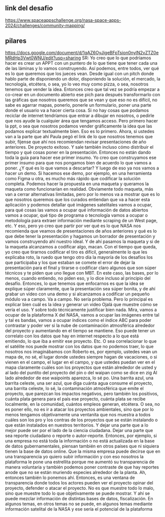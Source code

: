 #
## link del desafio
https://www.spaceappschallenge.org/nasa-space-apps-2024/challenges/community-mapping/ 


## pilares
https://docs.google.com/document/d/1qAZ6OyJigeBFpTsion0nylN2vZTZ0eMRdHp3Vwt0WNU/edit?usp=sharing
SR:
Yo creo que lo que podríamos hacer es crear un APPT con un puntero de lo que tiene que tener cada una de las láminas y lo vamos construyendo. Así podemos, entre todos, ver qué es lo que queremos que los jueces vean. Desde igual con un pitch donde hablo parte de disponiendo un dolor, disponiendo la solución, el mercado, la tecnología, etcétera, o sea, yo lo veo muy como pizza, o sea, nosotros tenemos que vender la idea. Entonces creo que tal vez se podría empezar a co-crear en un documento abierto ese pich para después transformarlo con las gráficas que nosotros queremos que se vean y que eso no es difícil, no sabe es agarrar mapas, ponerlo, ponerle un formulario, poner una parte donde el usuario va a hacer cierta cosa. Si no hay cosas que podamos reciclar de internet tendríamos que entrar a dibujar en nosotros, o pedirle que nos ayude la cualquier área que tengamos acceso. Pero primero hacer la ppt, o sea que nosotros podamos vender gráficamente la idea que las podamos explicar textualmente bien. Eso es lo primero. Ahora, si ustedes van a la parte que ahí Paula pegó el link de lo que nosotros tenemos que subir, fíjense que ahí nos recomiendan revisar presentaciones de año anteriores. De proyecto exitoso. Y sale también incluso cómo distribuir el tiempo y qué cosas poner en la presentación. Entonces no están dando toda la guía para hacer ese primer insumo. Yo creo que construyamos ese primer insumo para que nos pongamos bien de acuerdo lo que vamos a poner. ¿Y qué es lo que vamos a descartar? Y luego de eso ya nos vamos a hacer un demo. Si hacemos ese demo, por ejemplo, en una herramienta como Figma u otra, es mucho más rápido que codificar la solución completa. Podemos hacer la propuesta en una maqueta y queramos la maqueta como funcionarían en realidad. Obviamente todo maqueta, más van a cerrar alternativas limitadas, pero por lo menos va a mostrar que es lo que nosotros queremos que los curados entiendan que va a hacer esta aplicación y podemos detallar qué imágenes satelitales vamos a ocupar, para qué cosas las vamos a ocupar qué información de datos abiertos vamos a ocupar, qué tipo de programa o tecnología vamos a ocupar o metodología para extraer información mediante scraping de un West page, etc. Y eso, pero yo creo que partir por ver qué es lo que NASA nos recomienda que veamos de presentaciones de años anteriores y qué es lo que debe tener la presentación y hagamos un borrador de presentación y vamos construyendo ahí nuestro ideal. Y de ahí pasamos la maqueta y si de la maqueta alcanzamos a codificar algo, macan. Con el tiempo que queda, yo creo que tirarnos codificar el tiro es difícil, generalmente lo que les explicaba roto, la ruedo que tengo otro día la mayoría de los desafíos los que participaba y los que estaban se comete el error de dejar la presentación para el final y tirarse o codificar claro algunos que son súper técnicos y te piden que uno llegue con MBT. En este caso, las bases, por lo menos, cuando entiendo, no piden eso, y lo dice incluso al principio del desafío. Entonces, lo que tenemos que enfocarnos es que la idea se explique súper claramente, que la presentación sea súper bonita, y de ahí grabar un video con una demo y si alcanzamos a codificar un pequeño módulo va a campo. Va a campo. No sería problema. Pero lo principal es explicar bien cuál es la idea y generar un video Ojalá que muestre cómo se vería el uso. Y sobre todo técnicamente justificar bien nada. Mira, vamos a ocupar de la plataforma X del NASA, vamos a ocupar las imágenes entre tal y tal es bandas, vamos a ocupar índices como el índice ABC para poder contrastar y poder ver si la nube de contaminación atmosférica alrededor del proyecto y aumentando en el tiempo se mantiene. Eso puede tener un correlato con los datos que hay en internet respecto a lo que está emitiendo, lo que iba a emitir ese proyecto. Etc. O sea correlacionar lo que el satélite nos puede mostrar con los datos que no podemos traer, lo que nosotros nos imaginábamos con Roberto es, por ejemplo, ustedes vean un mapa de, no sé, el lugar donde ustedes siempre hagan de vacaciones, o si vienen en el campo, el lugar en el campo, y que ustedes puedan ver en el mapa claramente cuáles son los proyectos que están alrededor de usted y al lado del puntito del proyecto del pin o del waipan como se dice en zig Al lado alrededor de ese waipoints aparezca, lo sé po. Una barrita azul, una barrita celeste, una ser azul, que diga cuánta agua consume el proyecto, una barrita celeste, lo sé, la contaminación atmosférica que emite el proyecto, que parezcan los impactos negativos, pero también los positivos, cuánta plata genera para el país ese proyecto, cuánta plata se recibe localmente, en la comunidad, cuántos empleos generan, etcétera. O sea, no es poner ello, no es ir a atacar los proyectos ambientales, sino que por lo menos tengamos objetivamente una ventanita que nos muestra a todos cuáles son los pro y los contras de los proyectos que se están instalando o que están instalados en nuestros territorios. Y dejar una parte que a lo mejor puede ser por el lado de la ciencia ciudadana. Dejar una parte que sea reporte ciudadano o reporte o autor-reporte. Entonces, por ejemplo, si una empresa no está toda la información o no está actualizada en la base de datos gubernamentales, piensan también en otros países que ni siquiera tienen la base de datos online. Que la misma empresa puede decirse que en una transparencia yo quiero subir información y con eso nosotros la plataforma le pone una estrellita porque me aumentó su transparencia de manera voluntaria y también podemos poner contraste de que hay reportes anode que no se están muriendo especies alrededor de la planta. Ah, entonces también lo ponemos ahí. Entonces, es una ventana de transparencia donde todos los actores pueden ver el proyecto opinar del proyecto, defender o atacar el proyecto. No es que muestre todo lo malo, sino que muestre todo lo que objetivamente se puede mostrar. Y ahí se puede mezclar información de distintas bases de datos, fiscalización. En algunos temas, en otros temas no se puede, en algunos temas mediante información satelital de la NASA y ese sería el potencial de la plataforma